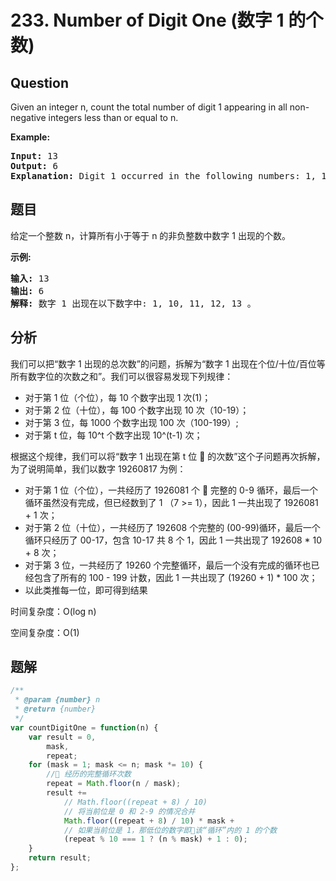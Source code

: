 # 233. Number of Digit One (数字 1 的个数)

## Question

Given an integer n, count the total number of digit 1 appearing in all non-negative integers less than or equal to n.

**Example:**

<pre><strong>Input:</strong> 13
<strong>Output:</strong> 6 
<strong>Explanation: </strong>Digit 1 occurred in the following numbers: 1, 10, 11, 12, 13.
</pre>

## 题目

给定一个整数 n，计算所有小于等于 n 的非负整数中数字 1 出现的个数。

**示例:**

<pre><strong>输入:</strong> 13
<strong>输出:</strong> 6 
<strong>解释: </strong>数字 1 出现在以下数字中: 1, 10, 11, 12, 13 。</pre>

## 分析

我们可以把“数字 1 出现的总次数”的问题，拆解为“数字 1 出现在个位/十位/百位等所有数字位的次数之和”。我们可以很容易发现下列规律：

-   对于第 1 位（个位），每 10 个数字出现 1 次(1)；
-   对于第 2 位（十位），每 100 个数字出现 10 次（10-19）；
-   对于第 3 位，每 1000 个数字出现 100 次（100-199）;
-   对于第 t 位，每 10^t 个数字出现 10^(t-1) 次；

根据这个规律，我们可以将“数字 1 出现在第 t 位  的次数”这个子问题再次拆解，为了说明简单，我们以数字 19260817 为例：

-   对于第 1 位（个位），一共经历了 1926081 个  完整的 0-9 循环，最后一个循环虽然没有完成，但已经数到了 1 （7 >= 1），因此 1 一共出现了 1926081 + 1 次；
-   对于第 2 位（十位），一共经历了 192608 个完整的 (00-99)循环，最后一个循环只经历了 00-17，包含 10-17 共 8 个 1，因此 1 一共出现了 192608 \* 10 + 8 次；
-   对于第 3 位，一共经历了 19260 个完整循环，最后一个没有完成的循环也已经包含了所有的 100 - 199 计数，因此 1 一共出现了 (19260 + 1) \* 100 次；
-   以此类推每一位，即可得到结果

时间复杂度：O(log n)

空间复杂度：O(1)

## 题解

```javascript
/**
 * @param {number} n
 * @return {number}
 */
var countDigitOne = function(n) {
    var result = 0,
        mask,
        repeat;
    for (mask = 1; mask <= n; mask *= 10) {
        // 经历的完整循环次数
        repeat = Math.floor(n / mask);
        result +=
            // Math.floor((repeat + 8) / 10)
            // 将当前位是 0 和 2-9 的情况合并
            Math.floor((repeat + 8) / 10) * mask +
            // 如果当前位是 1，那低位的数字即该“循环”内的 1 的个数
            (repeat % 10 === 1 ? (n % mask) + 1 : 0);
    }
    return result;
};
```
